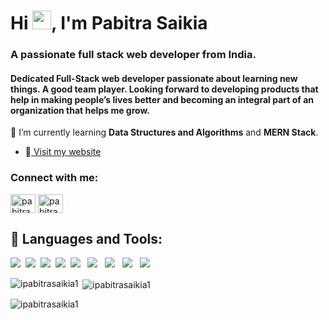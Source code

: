 <h1 align="left">Hi <img src="https://raw.githubusercontent.com/MartinHeinz/MartinHeinz/master/wave.gif" width="30px">, I'm Pabitra Saikia</h1>
<h3>A passionate full stack web developer from India.</h3>
<h4>Dedicated Full-Stack web developer passionate about learning new
things. A good team player. Looking forward to developing
products that help in making people’s lives better and becoming an integral part
of an organization that helps me grow.</h4>

🌱 I’m currently learning **Data Structures and Algorithms** and **MERN Stack**.

- 🔭<a href="https://ipabitrasaikia1.github.io/" target="_blank" rel="noopener noreferrer">
  Visit my website
  </a>

<h3 align="left">Connect with me:</h3>
<p align="left">
<a href="https://twitter.com/pabitra94442014" target="blank"><img align="center" src="https://raw.githubusercontent.com/rahuldkjain/github-profile-readme-generator/master/src/images/icons/Social/twitter.svg" alt="pabitra94442014" height="30" width="40" /></a>
<a href="https://linkedin.com/in/pabitra-saikia-86334a196/" target="blank"><img align="center" src="https://raw.githubusercontent.com/rahuldkjain/github-profile-readme-generator/master/src/images/icons/Social/linked-in-alt.svg" alt="pabitra-saikia-86334a196/" height="30" width="40" /></a>
</p>

## 🚀 Languages and Tools:

<p>
            <img
                src="https://img.shields.io/badge/html5%20-%23e34f26.svg?&style=for-the-badge&logo=html5&logoColor=white" />&nbsp;
    <img
                src="https://img.shields.io/badge/CSS3-1572B6?&style=for-the-badge&logo=css3&logoColor=white" />&nbsp;&nbsp;<img
                src="https://img.shields.io/badge/JavaScript-F7DF1E?style=for-the-badge&logo=javascript&logoColor=black" />&nbsp;&nbsp;<img
                src="https://img.shields.io/badge/React-20232A?style=for-the-badge&logo=react&logoColor=61DAFB" />&nbsp;&nbsp;<img
                src="https://img.shields.io/badge/MongoDB-4EA94B?style=for-the-badge&logo=mongodb&logoColor=white" />&nbsp;&nbsp;
    <img src="https://img.shields.io/badge/redis-%23DD0031.svg?&style=for-the-badge&logo=redis&logoColor=white" />&nbsp;&nbsp;
     <img src="https://img.shields.io/badge/Node.js-339933?style=for-the-badge&logo=nodedotjs&logoColor=white" />&nbsp;&nbsp;
     <img src="https://img.shields.io/badge/npm-CB3837?style=for-the-badge&logo=npm&logoColor=white" />&nbsp;&nbsp;
    <img src="https://img.shields.io/badge/Express.js-000000?style=for-the-badge&logo=express&logoColor=white" />&nbsp;&nbsp;
        </p>

<p><img style = "margin-bottom : auto" align="left" src="https://github-readme-stats.vercel.app/api/top-langs?username=ipabitrasaikia1&show_icons=true&locale=en&layout=compact" alt="ipabitrasaikia1" /></p>

<p>&nbsp;<img align="center" src="https://github-readme-stats.vercel.app/api?username=ipabitrasaikia1&show_icons=true&locale=en" alt="ipabitrasaikia1" /></p>

<p><img align="center" src="https://github-readme-streak-stats.herokuapp.com/?user=ipabitrasaikia1&" alt="ipabitrasaikia1" /></p>
